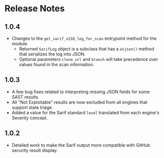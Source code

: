 # Release Notes

## 1.0.4

* Changes to the `get_sarif_v210_log_for_scan` entrypoint method for the module.
  * Returned `SarifLog` object is a subclass that has a `asjson()` method that serializes the log into JSON.
  * Optional parameters `clone_url` and `branch` will take precedence over values found in the scan information.

## 1.0.3

* A few bug fixes related to interpreting missing JSON fields for some SAST results.
* All "Not Exploitable" results are now excluded from all engines that support state triage.
* Added a value for the Sarif standard `level` translated from each engine's Severity concept.

## 1.0.2

* Detailed work to make the Sarif output more compatible with GitHub security result display.

